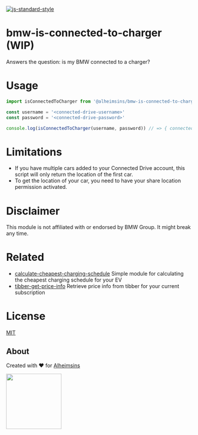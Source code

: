 [![js-standard-style](https://img.shields.io/badge/code%20style-standard-brightgreen.svg?style=flat)](https://github.com/feross/standard)

# bmw-is-connected-to-charger (WIP)

Answers the question: is my BMW connected to a charger?

# Usage

```JavaScript
import isConnectedToCharger from '@alheimsins/bmw-is-connected-to-charger'

const username = '<connected-drive-username>'
const password = '<connected-drive-password>'

console.log(isConnectedToCharger(username, password)) // => { connected: true, location: '<your-cars-location>' }

```

# Limitations

- If you have multiple cars added to your Connected Drive account, this script will only return the location of the first car.
- To get the location of your car, you need to have your share location permission activated.

# Disclaimer

This module is not affiliated with or endorsed by BMW Group. It might break any time.

# Related

- [calculate-cheapest-charging-schedule](https://github.com/Alheimsins/calculate-cheapest-charging-schedule) Simple module for calculating the cheapest charging schedule for your EV
- [tibber-get-price-info](https://github.com/Alheimsins/tibber-get-price-info) Retrieve price info from tibber for your current subscription

# License

[MIT](LICENSE)

## About

Created with ❤ for [Alheimsins](https://alheimsins.net)

<img src="https://image.ibb.co/dPH08G/logo_black.png" height="150px" width="150px" />
